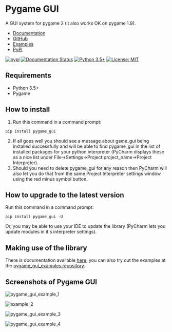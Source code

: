 

# Pygame GUI
A GUI system for pygame 2 (it also works OK on pygame 1.9).

 - [Documentation](https://pygame-gui.readthedocs.io/en/latest/index.html)
 - [GitHub](https://github.com/MyreMylar/pygame_gui)
 - [Examples](https://github.com/MyreMylar/pygame_gui_examples)
 - [PyPi](https://pypi.org/project/pygame-gui/)

[![pypi](https://badge.fury.io/py/pygame-gui.svg)](https://pypi.python.org/pypi/pygame-gui) [![Documentation Status](https://readthedocs.org/projects/pygame-gui/badge/?version=latest)](https://pygame-gui.readthedocs.io/en/latest/?badge=latest) [![Python 3.5+](https://img.shields.io/badge/python-3.5+-blue.svg)](https://www.python.org/downloads/release/python-350/) [![License: MIT](https://img.shields.io/badge/License-MIT-yellow.svg)](https://opensource.org/licenses/MIT)

## Requirements

 - Python 3.5+
 - Pygame

## How to install

1. Run this command in a command prompt:
```
pip install pygame_gui
```
2. If all goes well you should see a message about game_gui being installed successfully and will be able to find pygame_gui in the list of installed packages for your python interpreter (PyCharm displays these as a nice list under File->Settings->Project:project_name->Project Interpreter). 
3. Should you need to delete pygame_gui for any reason then PyCharm will also let you do that from the same Project Interpreter settings window using the red minus symbol button.

## How to upgrade to the latest version

Run this command in a command prompt:

```
pip install pygame_gui -U
```

Or, you may be able to use your IDE to update the library (PyCharm lets you update modules in it's interpreter settings).

## Making use of the library

There is documentation available [here](https://pygame-gui.readthedocs.io/en/latest/index.html), you can also try out the examples at the [pygame_gui_examples repository](https://github.com/MyreMylar/pygame_gui_examples).

## Screenshots of Pygame GUI

![pygame_gui_example_1](https://user-images.githubusercontent.com/13382426/69264498-57ec8980-0bbf-11ea-9883-cac9c854615d.png)

![example_2](https://user-images.githubusercontent.com/13382426/69264921-2f18c400-0bc0-11ea-8a11-d9abd4e969b4.png)

![pygame_gui_example_3](https://user-images.githubusercontent.com/13382426/68039142-5ec06480-fcc3-11e9-91f4-3e401f459886.png)

![pygame_gui_example_4](https://user-images.githubusercontent.com/13382426/68041632-e52b7500-fcc8-11e9-8b72-4cf8817c5fa3.png)

